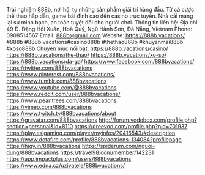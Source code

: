Trải nghiệm [888b](https://888b.vacations/), nơi hội tụ những sản phẩm giải trí hàng đầu. Từ cá cược thể thao hấp dẫn, game bài đỉnh cao đến casino trực tuyến. Nhà cái mang lại sự minh bạch, an toàn tuyệt đối cho người chơi.
Thông tin liên hệ: 
 Địa chỉ: 49 Đ. Đặng Hồi Xuân, Hoà Quý, Ngũ Hành Sơn, Đà Nẵng, Vietnam
Phone: 0908514567
Email: 888b@gmail.com 
Website: https://888b.vacations/ 
 #888b #888b.vacations#casino888b #thethao888b #khuyenmai888b #xoso888b 
Chuyên mục nổi bật: 
https://888b.vacations/casino/ 
https://888b.vacations/the-thao/ 
https://888b.vacations/xo-so/ 
https://888b.vacations/da-ga/ 
https://www.facebook.com/888bvacations/
https://twitter.com/888bvacations
https://www.pinterest.com/888bvacations/
https://www.tumblr.com/888bvacations
https://www.youtube.com/@888bvacations
https://www.reddit.com/user/888bvacations/
https://www.pearltrees.com/888bvacations
https://vimeo.com/888bvacations
https://www.twitch.tv/888bvacations/about
https://gravatar.com/888bvacations
http://forum.vodobox.com/profile.php?section=personal&id=8110
https://dreevoo.com/profile.php?pid=701937
https://play.eslgaming.com/player/myinfos/20416543/#description
https://www.dotafire.com/profile/888bvacations-134084?profilepage
https://hiqy.in/888bvacations
https://spiderum.com/nguoi-dung/888bvacations
https://travel98.com/member/142231
https://app.impactplus.com/users/888bvacations
https://www.edna.cz/uzivatele/888bvacations/